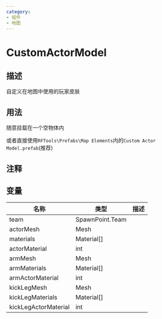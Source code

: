 ```yaml
---
category: 
- 组件
- 地图
---
```

# CustomActorModel
## 描述

自定义在地图中使用的玩家皮肤

## 用法

随意挂载在一个空物体内

或者直接使用`RFTools\Prefabs\Map Elements`内的`Custom Actor Model.prefab`(推荐)

## 注释

## 变量
| 名称 | 类型 | 描述 |
| ----------- | ----------- | ----------- |
| team  | SpawnPoint.Team |  |  
| actorMesh | Mesh |  |  
| materials | Material[] |  |  
| actorMaterial  | int |  |  
| armMesh | Mesh |  |  
| armMaterials | Material[] |  |  
| armActorMaterial | int |  |  
| kickLegMesh | Mesh |  |  
| kickLegMaterials | Material[] |  |  
| kickLegActorMaterial | int |  |  
